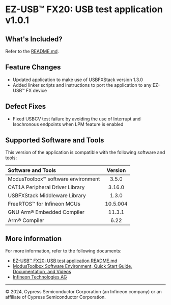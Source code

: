 # EZ-USB&trade; FX20: USB test application v1.0.1

## What's Included?

Refer to the [README.md](./README.md).

## Feature Changes

* Updated application to make use of USBFXStack version 1.3.0
* Added linker scripts and instructions to port the application to any EZ-USB&trade; FX device

## Defect Fixes

* Fixed USBCV test failure by avoiding the use of Interrupt and Isochronous endpoints when LPM feature is enabled

## Supported Software and Tools

This version of the application is compatible with the following software and tools:

| Software and Tools                                       | Version |
| :---                                                     | :----:  |
| ModusToolbox&trade; software environment                 | 3.5.0   |
| CAT1A Peripheral Driver Library                          | 3.16.0  |
| USBFXStack Middleware Library                            | 1.3.0   |
| FreeRTOS&trade; for Infineon MCUs                        | 10.5.004|
| GNU Arm&reg; Embedded Compiler                           | 11.3.1  |
| Arm&reg; Compiler                                        | 6.22    |

## More information

For more information, refer to the following documents:

* [EZ-USB&trade; FX20: USB test application README.md](./README.md)
* [ModusToolbox Software Environment, Quick Start Guide, Documentation, and Videos](https://www.infineon.com/cms/en/design-support/tools/sdk/modustoolbox-software)
* [Infineon Technologies AG](https://www.infineon.com)

---
© 2024, Cypress Semiconductor Corporation (an Infineon company) or an affiliate of Cypress Semiconductor Corporation.
